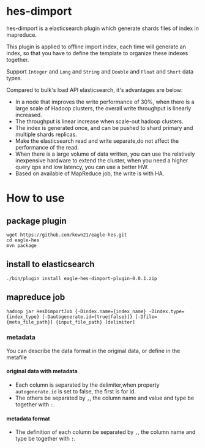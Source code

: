 # hes-dimport
hes-dimport is a elasticsearch plugin which generate shards files of index in mapreduce.

This plugin is applied to offline import index, each time will generate an index, so that you have to define the template to organize these indexes together.

Support `Integer` and `Long` and `String` and `Double` and `Float` and `Short` data types.

Compared to bulk's load API elasticsearch, it's advantages are below:
* In a node that improves the write performance of 30%, when there is a large scale of Hadoop clusters, the overall write throughput is linearly increased.
* The throughput is linear increase when scale-out hadoop clusters.
* The index is generated once, and can be pushed to shard primary and multiple shards replicas.
* Make the elasticsearch read and write separate,do not affect the performance of the read.
* When there is a large volume of data written, you can use the relatively inexpensive hardware to extend the cluster, when you need a higher query qps and low latency, you can use a better HW.
* Based on available of MapReduce job, the write is with HA.

# How to use
## package plugin
```
wget https://github.com/kewn21/eagle-hes.git
cd eagle-hes
mvn package
```
## install to elasticsearch
```./bin/plugin install eagle-hes-dimport-plugin-0.0.1.zip```
## mapreduce job
```hadoop jar HesDimportJob {-Dindex.name={index_name} -Dindex.type={index_type} [-Dautogenerate.id={true|false}]} [-Dfile={meta_file_path}] {input_file_path} [delimiter]```
### metadata 
You can describe the data format in the original data, or define in the metafile
#### original data with metadata
* Each column is separated by the delimiter,when property `autogenerate.id` is set to false, the first is for id.
* The others be separated by `,`, the column name and value and type be together with `:`.

#### metadata format
* The definition of each column be separated by `,`, the column name and type be together with `:`.


